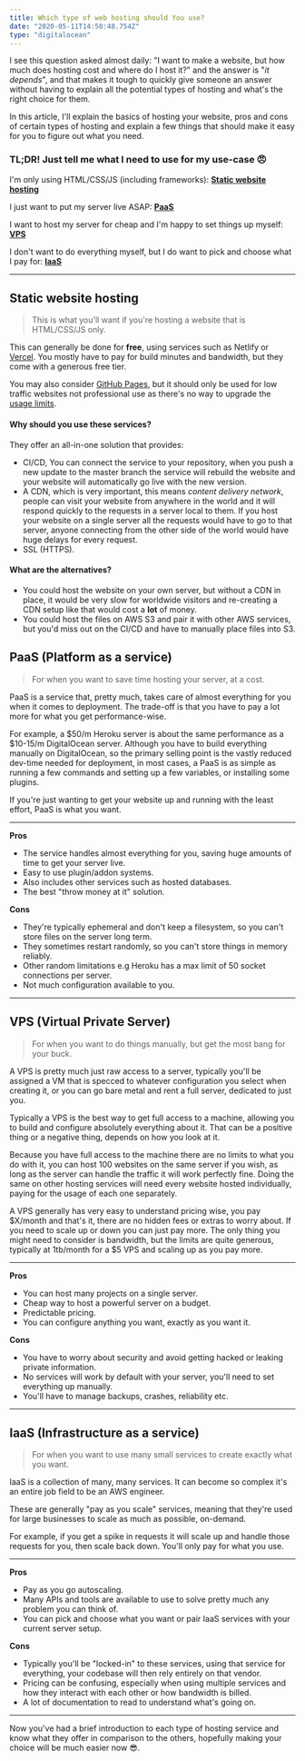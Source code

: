```yaml
---
title: Which type of web hosting should You use?
date: "2020-05-11T14:50:48.754Z"
type: "digitalocean"
---
```


I see this question asked almost daily: "I want to make a website, but how much does hosting cost and where do I host it?" and the answer is "_it depends_", and that makes it tough to quickly give someone an answer without having to explain all the potential types of hosting and what's the right choice for them.

In this article, I'll explain the basics of hosting your website, pros and cons of certain types of hosting and explain a few things that should make it easy for you to figure out what you need.

### TL;DR! Just tell me what I need to use for my use-case 😠

I'm only using HTML/CSS/JS (including frameworks): [**Static website hosting**](#Static%20website%20hosting)

I just want to put my server live ASAP: [**PaaS**](<#PaaS%20(Platform%20as%20a%20service)>)

I want to host my server for cheap and I'm happy to set things up myself: [**VPS**](<#VPS%20(Virtual%20Private%20Server)>)

I don't want to do everything myself, but I do want to pick and choose what I pay for: [**IaaS**](<#IaaS%20(Infrastructure%20as%20a%20service)>)

---

## Static website hosting

> This is what you'll want if you're hosting a website that is HTML/CSS/JS only.

This can generally be done for **free**, using services such as Netlify or [Vercel](https://vercel.com/). You mostly have to pay for build minutes and bandwidth, but they come with a generous free tier.

You may also consider [GitHub Pages](https://pages.github.com/), but it should only be used for low traffic websites not professional use as there's no way to upgrade the [usage limits](https://help.github.com/en/github/working-with-github-pages/about-github-pages#usage-limits).

#### Why should you use these services?

They offer an all-in-one solution that provides:

- CI/CD, You can connect the service to your repository, when you push a new update to the master branch the service will rebuild the website and your website will automatically go live with the new version.
- A CDN, which is very important, this means _content delivery network_, people can visit your website from anywhere in the world and it will respond quickly to the requests in a server local to them. If you host your website on a single server all the requests would have to go to that server, anyone connecting from the other side of the world would have huge delays for every request.
- SSL (HTTPS).

#### What are the alternatives?

- You could host the website on your own server, but without a CDN in place, it would be very slow for worldwide visitors and re-creating a CDN setup like that would cost a **lot** of money.
- You could host the files on AWS S3 and pair it with other AWS services, but you'd miss out on the CI/CD and have to manually place files into S3.

## PaaS (Platform as a service)

> For when you want to save time hosting your server, at a cost.

PaaS is a service that, pretty much, takes care of almost everything for you when it comes to deployment. The trade-off is that you have to pay a lot more for what you get performance-wise.

For example, a $50/m Heroku server is about the same performance as a $10-15/m DigitalOcean server. Although you have to build everything manually on DigitalOcean, so the primary selling point is the vastly reduced dev-time needed for deployment, in most cases, a PaaS is as simple as running a few commands and setting up a few variables, or installing some plugins.

If you're just wanting to get your website up and running with the least effort, PaaS is what you want.

---

**Pros**

- The service handles almost everything for you, saving huge amounts of time to get your server live.
- Easy to use plugin/addon systems.
- Also includes other services such as hosted databases.
- The best "throw money at it" solution.

**Cons**

- They're typically ephemeral and don't keep a filesystem, so you can't store files on the server long term.
- They sometimes restart randomly, so you can't store things in memory reliably.
- Other random limitations e.g Heroku has a max limit of 50 socket connections per server.
- Not much configuration available to you.

---

## VPS (Virtual Private Server)

> For when you want to do things manually, but get the most bang for your buck.

A VPS is pretty much just raw access to a server, typically you'll be assigned a VM that is specced to whatever configuration you select when creating it, or you can go bare metal and rent a full server, dedicated to just you.

Typically a VPS is the best way to get full access to a machine, allowing you to build and configure absolutely everything about it. That can be a positive thing or a negative thing, depends on how you look at it.

Because you have full access to the machine there are no limits to what you do with it, you can host 100 websites on the same server if you wish, as long as the server can handle the traffic it will work perfectly fine. Doing the same on other hosting services will need every website hosted individually, paying for the usage of each one separately.

A VPS generally has very easy to understand pricing wise, you pay $X/month and that's it, there are no hidden fees or extras to worry about. If you need to scale up or down you can just pay more. The only thing you might need to consider is bandwidth, but the limits are quite generous, typically at 1tb/month for a $5 VPS and scaling up as you pay more.

---

**Pros**

- You can host many projects on a single server.
- Cheap way to host a powerful server on a budget.
- Predictable pricing.
- You can configure anything you want, exactly as you want it.

**Cons**

- You have to worry about security and avoid getting hacked or leaking private information.
- No services will work by default with your server, you'll need to set everything up manually.
- You'll have to manage backups, crashes, reliability etc.

---

## IaaS (Infrastructure as a service)

> For when you want to use many small services to create exactly what you want.

IaaS is a collection of many, many services. It can become so complex it's an entire job field to be an AWS engineer.

These are generally "pay as you scale" services, meaning that they're used for large businesses to scale as much as possible, on-demand.

For example, if you get a spike in requests it will scale up and handle those requests for you, then scale back down. You'll only pay for what you use.

---

**Pros**

- Pay as you go autoscaling.
- Many APIs and tools are available to use to solve pretty much any problem you can think of.
- You can pick and choose what you want or pair IaaS services with your current server setup.

**Cons**

- Typically you'll be "locked-in" to these services, using that service for everything, your codebase will then rely entirely on that vendor.
- Pricing can be confusing, especially when using multiple services and how they interact with each other or how bandwidth is billed.
- A lot of documentation to read to understand what's going on.

---

Now you've had a brief introduction to each type of hosting service and know what they offer in comparison to the others, hopefully making your choice will be much easier now 😎.
